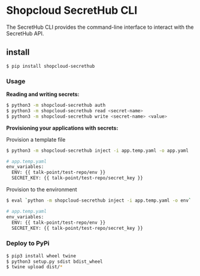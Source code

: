 # Shopcloud SecretHub CLI

The SecretHub CLI provides the command-line interface to interact with the SecretHub API.

## install

```
$ pip install shopcloud-secrethub
```

### Usage


__Reading and writing secrets:__  

```sh
$ python3 -m shopcloud-secrethub auth
$ python3 -m shopcloud-secrethub read <secret-name>
$ python3 -m shopcloud-secrethub write <secret-name> <value>
```


__Provisioning your applications with secrets:__  

Provision a template file

```sh
$ python3 -m shopcloud-secrethub inject -i app.temp.yaml -o app.yaml

# app.temp.yaml
env_variables:
  ENV: {{ talk-point/test-repo/env }}
  SECRET_KEY: {{ talk-point/test-repo/secret_key }}

```

Provision to the environment

```sh
$ eval `python -m shopcloud-secrethub inject -i app.temp.yaml -o env`

# app.temp.yaml
env_variables:
  ENV: {{ talk-point/test-repo/env }}
  SECRET_KEY: {{ talk-point/test-repo/secret_key }}

```

### Deploy to PyPi

```sh
$ pip3 install wheel twine
$ python3 setup.py sdist bdist_wheel
$ twine upload dist/* 
```
